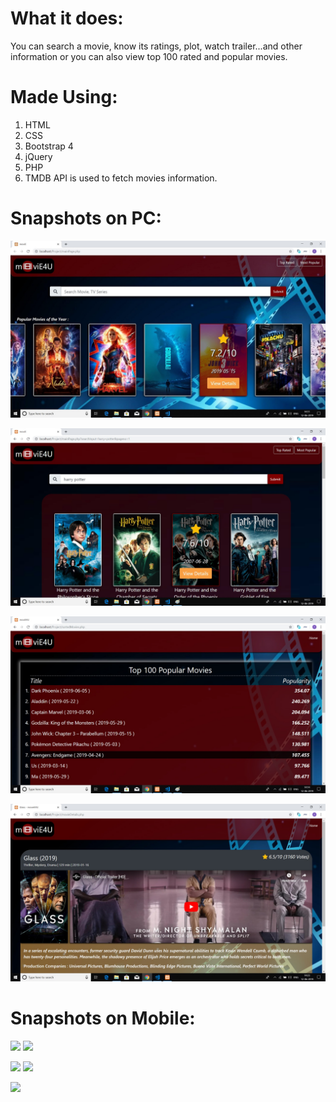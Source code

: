 # What it does:
You can search a movie, know its ratings, plot, watch trailer...and other information or you can also view top 100 rated and popular movies.

# Made Using:
1. HTML
2. CSS
3. Bootstrap 4
4. jQuery
5. PHP
6. TMDB API is used to fetch movies information.

# Snapshots on PC:
![](/snapshots/Snapshot_1.jpg)

![](/snapshots/Snapshot_2.jpg)

![](/snapshots/Snapshot_3.jpg)

![](/snapshots/Snapshot_4.jpg)

# Snapshots on Mobile:
![](/snapshots/Snapshot_mobile_1.jpg) ![](/snapshots/Snapshot_mobile_2.jpg)

![](/snapshots/Snapshot_mobile_3.jpg) ![](/snapshots/Snapshot_mobile_4.jpg)

![](/snapshots/Snapshot_mobile_5.jpg)
